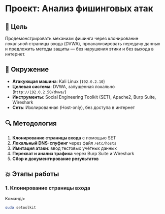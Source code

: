 # Проект: Анализ фишинговых атак

## 🎯 Цель
Продемонстрировать механизм фишинга через клонирование локальной страницы входа (DVWA), проанализировать передачу данных и предложить методы защиты — без нарушения этики и без выхода в интернет.

## 🧪 Окружение
- **Атакующая машина**: Kali Linux (`192.0.2.10`)
- **Целевая система**: DVWA, запущенная локально (`http://192.0.2.50/dvwa/`)
- **Инструменты**: Social Engineering Toolkit (SET), Apache2, Burp Suite, Wireshark
- **Сеть**: Изолированная (Host-only), без доступа в интернет

## 🔍 Методология
1. **Клонирование страницы входа** с помощью SET
2. **Локальный DNS-спуфинг** через файл `/etc/hosts`
3. **Имитация атаки**: ввод тестовых учётных данных
4. **Перехват и анализ трафика** через Burp Suite и Wireshark
5. **Сбор и документирование результатов**

## 💥 Этапы работы

### 1. Клонирование страницы входа
Команда:
```bash
sudo setoolkit
